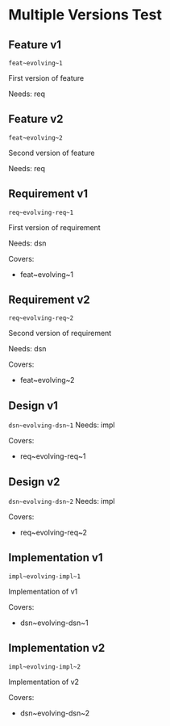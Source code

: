 # Multiple Versions Test

## Feature v1
`feat~evolving~1`

First version of feature

Needs: req

## Feature v2
`feat~evolving~2`

Second version of feature 

Needs: req

## Requirement v1
`req~evolving-req~1`

First version of requirement

Needs: dsn

Covers: 
- feat~evolving~1

## Requirement v2
`req~evolving-req~2`

Second version of requirement

Needs: dsn

Covers: 
- feat~evolving~2

## Design v1
`dsn~evolving-dsn~1`
Needs: impl

Covers:
- req~evolving-req~1

## Design v2
`dsn~evolving-dsn~2`
Needs: impl

Covers:
- req~evolving-req~2

## Implementation v1
`impl~evolving-impl~1`

Implementation of v1

Covers:
- dsn~evolving-dsn~1

## Implementation v2
`impl~evolving-impl~2`

Implementation of v2

Covers:
- dsn~evolving-dsn~2
